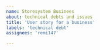 ```yaml
---
name: Storesystem Businees 
about: technical debts and issues
title: 'User story for a business'
labels: 'technical debt'
assignees: 'remi147'

---
```



